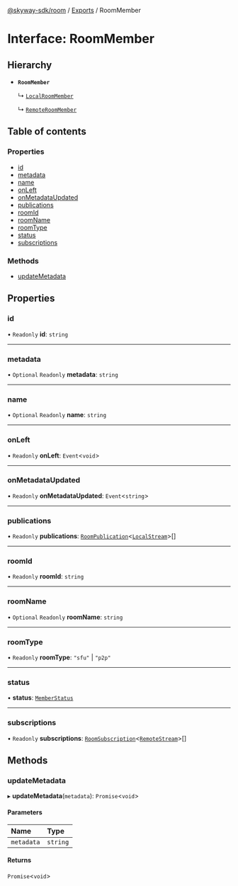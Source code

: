 [@skyway-sdk/room](../README.md) / [Exports](../modules.md) / RoomMember

# Interface: RoomMember

## Hierarchy

- **`RoomMember`**

  ↳ [`LocalRoomMember`](LocalRoomMember.md)

  ↳ [`RemoteRoomMember`](RemoteRoomMember.md)

## Table of contents

### Properties

- [id](RoomMember.md#id)
- [metadata](RoomMember.md#metadata)
- [name](RoomMember.md#name)
- [onLeft](RoomMember.md#onleft)
- [onMetadataUpdated](RoomMember.md#onmetadataupdated)
- [publications](RoomMember.md#publications)
- [roomId](RoomMember.md#roomid)
- [roomName](RoomMember.md#roomname)
- [roomType](RoomMember.md#roomtype)
- [status](RoomMember.md#status)
- [subscriptions](RoomMember.md#subscriptions)

### Methods

- [updateMetadata](RoomMember.md#updatemetadata)

## Properties

### id

• `Readonly` **id**: `string`

___

### metadata

• `Optional` `Readonly` **metadata**: `string`

___

### name

• `Optional` `Readonly` **name**: `string`

___

### onLeft

• `Readonly` **onLeft**: `Event`<`void`\>

___

### onMetadataUpdated

• `Readonly` **onMetadataUpdated**: `Event`<`string`\>

___

### publications

• `Readonly` **publications**: [`RoomPublication`](RoomPublication.md)<[`LocalStream`](../modules.md#localstream)\>[]

___

### roomId

• `Readonly` **roomId**: `string`

___

### roomName

• `Optional` `Readonly` **roomName**: `string`

___

### roomType

• `Readonly` **roomType**: ``"sfu"`` \| ``"p2p"``

___

### status

• **status**: [`MemberStatus`](../modules.md#memberstatus)

___

### subscriptions

• `Readonly` **subscriptions**: [`RoomSubscription`](RoomSubscription.md)<[`RemoteStream`](../modules.md#remotestream)\>[]

## Methods

### updateMetadata

▸ **updateMetadata**(`metadata`): `Promise`<`void`\>

#### Parameters

| Name | Type |
| :------ | :------ |
| `metadata` | `string` |

#### Returns

`Promise`<`void`\>
